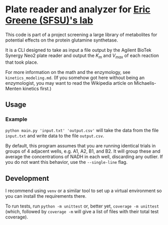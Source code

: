 # Plate reader and analyzer for [Eric Greene (SFSU)'s lab](http://www.egreenelab.org/)

This code is part of a project screening a large library of metabolites for potential effects on the protein glutamine
synthetase.

It is a CLI designed to take as input a file output by the Agilent BioTek Synergy Neo2 plate reader and output the $K_m$
and $V_{max}$ of each reaction that took place.

For more information on the math and the enzymology, see `kinetics_modeling.md`. (If you somehow got here without being
an enzymologist, you may want to read the Wikipedia article on Michaelis-Menten kinetics first.)

## Usage

### Example

`python main.py 'input.txt' 'output.csv'` will take the data from the file `input.txt` and write data to the
file `output.csv`.

By default, this program assumes that you are running identical trials in groups of 4 adjacent wells, e.g. A1, A2, B1,
and B2. It will group these and average the concentrations of NADH in each well, discarding any outlier. If you do not
want this behavior, use the `--single-line` flag.

## Development

I recommend using `venv` or a similar tool to set up a virtual environment so you can install the requirements there.

To run tests, run `python -m unittest` or, better yet, `coverage -m unittest` (which, followed by `coverage -m` will
give a list of files with their total test coverage).